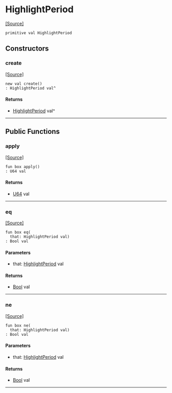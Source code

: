 # HighlightPeriod
<span class="source-link">[[Source]](src/mqtt-terminal/display.md#L-0-10)</span>
```pony
primitive val HighlightPeriod
```

## Constructors

### create
<span class="source-link">[[Source]](src/mqtt-terminal/display.md#L-0-10)</span>


```pony
new val create()
: HighlightPeriod val^
```

#### Returns

* [HighlightPeriod](mqtt-terminal-HighlightPeriod.md) val^

---

## Public Functions

### apply
<span class="source-link">[[Source]](src/mqtt-terminal/display.md#L-0-10)</span>


```pony
fun box apply()
: U64 val
```

#### Returns

* [U64](builtin-U64.md) val

---

### eq
<span class="source-link">[[Source]](src/mqtt-terminal/display.md#L-0-10)</span>


```pony
fun box eq(
  that: HighlightPeriod val)
: Bool val
```
#### Parameters

*   that: [HighlightPeriod](mqtt-terminal-HighlightPeriod.md) val

#### Returns

* [Bool](builtin-Bool.md) val

---

### ne
<span class="source-link">[[Source]](src/mqtt-terminal/display.md#L-0-10)</span>


```pony
fun box ne(
  that: HighlightPeriod val)
: Bool val
```
#### Parameters

*   that: [HighlightPeriod](mqtt-terminal-HighlightPeriod.md) val

#### Returns

* [Bool](builtin-Bool.md) val

---

